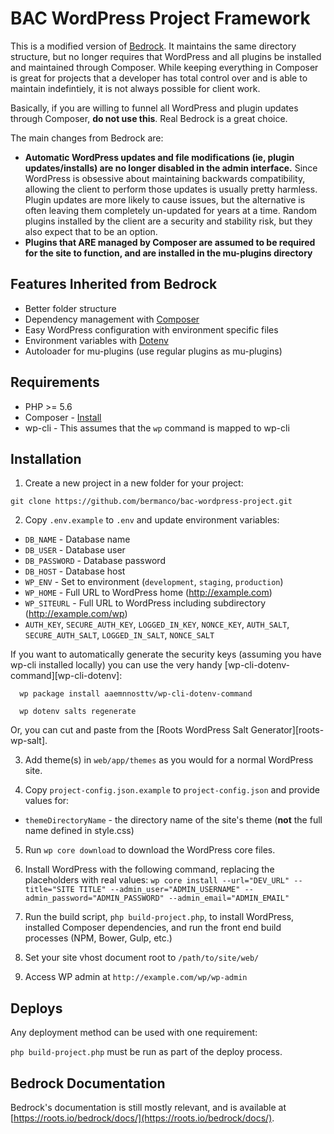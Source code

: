 # BAC WordPress Project Framework

This is a modified version of [Bedrock](https://roots.io/bedrock/).  It maintains the same directory structure, but no longer requires that WordPress and all plugins be installed and maintained through Composer.  While keeping everything in Composer is great for projects that a developer has total control over and is able to maintain indefintiely, it is not always possible for client work.

Basically, if you are willing to funnel all WordPress and plugin updates through Composer, **do not use this**.  Real Bedrock is a great choice.

The main changes from Bedrock are:

* **Automatic WordPress updates and file modifications (ie, plugin updates/installs) are no longer disabled in the admin interface.** Since WordPress is obsessive about maintaining backwards compatibility, allowing the client to perform those updates is usually pretty harmless.  Plugin updates are more likely to cause issues, but the alternative is often leaving them completely un-updated for years at a time.  Random plugins installed by the client are a security and stability risk, but they also expect that to be an option.
* **Plugins that ARE managed by Composer are assumed to be required for the site to function, and are installed in the mu-plugins directory**

## Features Inherited from Bedrock

* Better folder structure
* Dependency management with [Composer](http://getcomposer.org)
* Easy WordPress configuration with environment specific files
* Environment variables with [Dotenv](https://github.com/vlucas/phpdotenv)
* Autoloader for mu-plugins (use regular plugins as mu-plugins)

## Requirements

* PHP >= 5.6
* Composer - [Install](https://getcomposer.org/doc/00-intro.md#installation-linux-unix-osx)
* wp-cli - This assumes that the `wp` command is mapped to wp-cli

## Installation

1. Create a new project in a new folder for your project:

  `git clone https://github.com/bermanco/bac-wordpress-project.git`

2. Copy `.env.example` to `.env` and update environment variables:
  * `DB_NAME` - Database name
  * `DB_USER` - Database user
  * `DB_PASSWORD` - Database password
  * `DB_HOST` - Database host
  * `WP_ENV` - Set to environment (`development`, `staging`, `production`)
  * `WP_HOME` - Full URL to WordPress home (http://example.com)
  * `WP_SITEURL` - Full URL to WordPress including subdirectory (http://example.com/wp)
  * `AUTH_KEY`, `SECURE_AUTH_KEY`, `LOGGED_IN_KEY`, `NONCE_KEY`, `AUTH_SALT`, `SECURE_AUTH_SALT`, `LOGGED_IN_SALT`, `NONCE_SALT`

  If you want to automatically generate the security keys (assuming you have wp-cli installed locally) you can use the very handy [wp-cli-dotenv-command][wp-cli-dotenv]:

      wp package install aaemnnosttv/wp-cli-dotenv-command

      wp dotenv salts regenerate

  Or, you can cut and paste from the [Roots WordPress Salt Generator][roots-wp-salt].

3. Add theme(s) in `web/app/themes` as you would for a normal WordPress site.

4. Copy `project-config.json.example` to `project-config.json` and provide values for:
  * `themeDirectoryName` - the directory name of the site's theme (**not** the full name defined in style.css)

5. Run `wp core download` to download the WordPress core files.

6. Install WordPress with the following command, replacing the placeholders with real values: `wp core install --url="DEV_URL" --title="SITE TITLE" --admin_user="ADMIN_USERNAME" --admin_password="ADMIN_PASSWORD" --admin_email="ADMIN_EMAIL"`

5. Run the build script, `php build-project.php`, to install WordPress, installed Composer dependencies, and run the front end build processes (NPM, Bower, Gulp, etc.)

6. Set your site vhost document root to `/path/to/site/web/`

7. Access WP admin at `http://example.com/wp/wp-admin`

## Deploys

Any deployment method can be used with one requirement:

`php build-project.php` must be run as part of the deploy process.

## Bedrock Documentation

Bedrock's documentation is still mostly relevant, and is available at [https://roots.io/bedrock/docs/](https://roots.io/bedrock/docs/).

